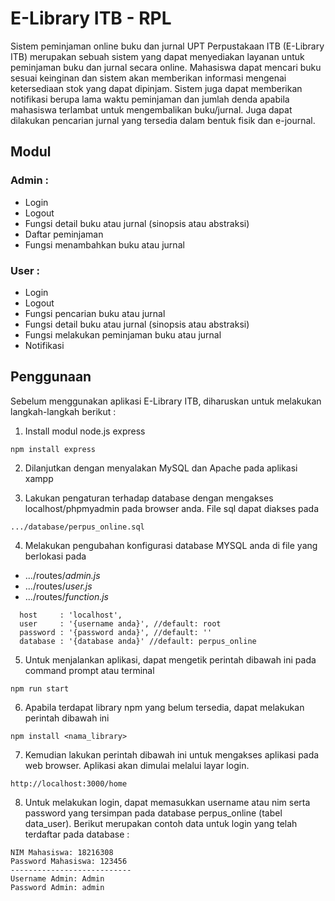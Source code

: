 # E-Library ITB - RPL

Sistem peminjaman online buku dan jurnal UPT Perpustakaan ITB (E-Library ITB) merupakan sebuah sistem yang dapat menyediakan layanan untuk peminjaman buku dan jurnal secara online. Mahasiswa dapat mencari buku sesuai keinginan dan sistem akan memberikan informasi mengenai ketersediaan stok yang dapat dipinjam. Sistem juga dapat memberikan notifikasi berupa lama waktu peminjaman dan jumlah denda apabila mahasiswa terlambat untuk mengembalikan buku/jurnal. Juga dapat dilakukan pencarian jurnal yang tersedia dalam bentuk fisik dan e-journal.

## Modul

### Admin :
* Login
* Logout
* Fungsi detail buku atau jurnal (sinopsis atau abstraksi)
* Daftar peminjaman
* Fungsi menambahkan buku atau jurnal

### User :
* Login
* Logout
* Fungsi pencarian buku atau jurnal
* Fungsi detail buku atau jurnal (sinopsis atau abstraksi)
* Fungsi melakukan peminjaman buku atau jurnal
* Notifikasi

## Penggunaan

Sebelum menggunakan aplikasi E-Library ITB, diharuskan untuk melakukan langkah-langkah berikut :

1. Install modul node.js express

```
npm install express
```

2. Dilanjutkan dengan menyalakan
MySQL dan Apache pada aplikasi xampp

3. Lakukan pengaturan terhadap database dengan mengakses localhost/phpmyadmin pada browser anda. File sql dapat diakses pada 

```
.../database/perpus_online.sql
```

4. Melakukan pengubahan konfigurasi database MYSQL anda di file yang berlokasi pada

* .../routes/*admin.js*
* .../routes/*user.js*
* .../routes/*function.js*

```
  host     : 'localhost',
  user     : '{username anda}', //default: root
  password : '{password anda}', //default: ''
  database : '{database anda}' //default: perpus_online
```

5. Untuk menjalankan aplikasi, dapat mengetik perintah dibawah ini pada command prompt atau terminal
```
npm run start
```

6. Apabila terdapat library npm yang belum tersedia, dapat melakukan perintah dibawah ini
```
npm install <nama_library>
```

7. Kemudian lakukan perintah dibawah ini untuk mengakses aplikasi pada web browser. Aplikasi akan dimulai melalui layar login.
```
http://localhost:3000/home
```

8. Untuk melakukan login, dapat memasukkan username atau nim serta password yang tersimpan pada database perpus_online (tabel data_user). Berikut merupakan contoh data untuk login yang telah terdaftar pada database :
```
NIM Mahasiswa: 18216308
Password Mahasiswa: 123456
---------------------------
Username Admin: Admin
Password Admin: admin

```
